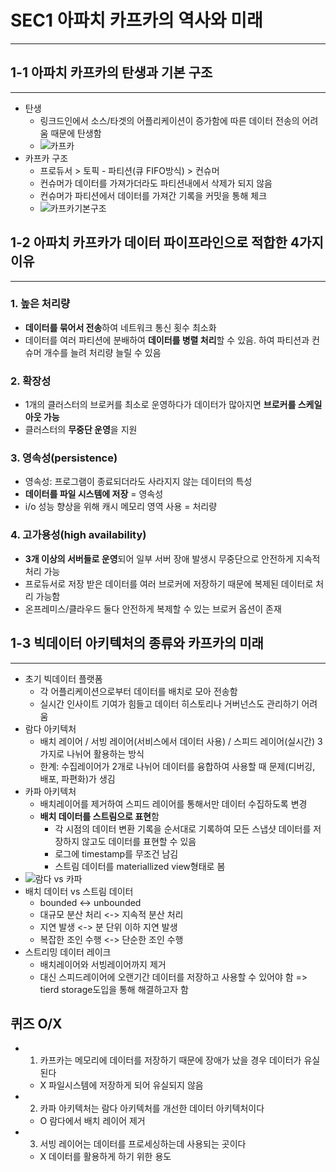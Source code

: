 # SEC1 아파치 카프카의 역사와 미래

---

## 1-1 아파치 카프카의 탄생과 기본 구조

---

- 탄생
  - 링크드인에서 소스/타겟의 어플리케이션이 증가함에 따른 데이터 전송의 어려움 때문에 탄생함
  - ![카프카](https://t1.daumcdn.net/cfile/tistory/9970863F5FDDA1231D)
- 카프카 구조
  - 프로듀서 > 토픽 - 파티션(큐 FIFO방식) > 컨슈머
  - 컨슈머가 데이터를 가져가더라도 파티션내에서 삭제가 되지 않음
  - 컨슈머가 파티션에서 데이터를 가져간 기록을 커밋을 통해 체크
  - ![카프카기본구조](https://baek.dev/assets/images/post/2020/2020_020_006.jpg)

## 1-2 아파치 카프카가 데이터 파이프라인으로 적합한 4가지 이유

---

### 1. 높은 처리량
  - **데이터를 묶어서 전송**하여 네트워크 통신 횟수 최소화
  - 데이터를 여러 파티션에 분배하여 **데이터를 병렬 처리**할 수 있음. 하여 파티션과 컨슈머 개수를 늘려 처리량 늘릴 수 있음
### 2. 확장성
  - 1개의 클러스터의 브로커를 최소로 운영하다가 데이터가 많아지면 **브로커를 스케일 아웃 가능**
  - 클러스터의 **무중단 운영**을 지원
### 3. 영속성(persistence)
  - 영속성: 프로그램이 종료되더라도 사라지지 않는 데이터의 특성
  - **데이터를 파일 시스템에 저장** = 영속성
  - i/o 성능 향상을 위해 캐시 메모리 영역 사용 = 처리량
### 4. 고가용성(high availability)
  - **3개 이상의 서버들로 운영**되어 일부 서버 장애 발생시 무중단으로 안전하게 지속적 처리 가능
  - 프로듀서로 저장 받은 데이터를 여러 브로커에 저장하기 때문에 복제된 데이터로 처리 가능함
  - 온프레미스/클라우드 둘다 안전하게 복제할 수 있는 브로커 옵션이 존재

## 1-3 빅데이터 아키텍처의 종류와 카프카의 미래

---

- 초기 빅데이터 플랫폼
  - 각 어플리케이션으로부터 데이터를 배치로 모아 전송함
  - 실시간 인사이트 기여가 힘들고 데이터 히스토리나 거버넌스도 관리하기 어려움
- 람다 아키텍처
  - 배치 레이어 / 서빙 레이어(서비스에서 데이터 사용) / 스피드 레이어(실시간) 3가지로 나뉘어 활용하는 방식
  - 한계: 수집레이어가 2개로 나뉘어 데이터를 융합하여 사용할 때 문제(디버깅, 배포,  파편화)가 생김
- 카파 아키텍처
  - 배치레이어를 제거하여 스피드 레이어를 통해서만 데이터 수집하도록 변경
  - **배치 데이터를 스트림으로 표현**함
    - 각 시점의 데이터 변환 기록을 순서대로 기록하여 모든 스냅샷 데이터를 저장하지 않고도 데이터를 표현할 수 있음
    - 로그에 timestamp를 무조건 남김
    - 스트림 데이터를 materiallized view형태로 봄
- ![람다 vs 카파](https://lh3.googleusercontent.com/-_K971FVqWANyfm2byWh1O8Nv4U6Wvxw1srIuQzJ7dgHgPdSDTknIj3Cj6sZ-h55osFbK6wB0YMelExJIqwH2R7Rfxb968HSxc-NaqLLIxcO-_s6UCtfwMJIlcg9C0U2gnIhBO1r)
- 배치 데이터 vs 스트림 데이터
  - bounded <-> unbounded
  - 대규모 분산 처리 <-> 지속적 분산 처리
  - 지연 발생 <-> 분 단위 이하 지연 발생
  - 복잡한 조인 수행 <-> 단순한 조인 수행
- 스트리밍 데이터 레이크
  - 배치레이어와 서빙레이어까지 제거
  - 대신 스피드레이어에 오랜기간 데이터를 저장하고 사용할 수 있어야 함 =>  tierd storage도입을 통해 해결하고자 함


## 퀴즈 O/X
- 1) 카프카는 메모리에 데이터를 저장하기 때문에 장애가 났을 경우 데이터가 유실 된다
  - X 파일시스템에 저장하게 되어 유실되지 않음
- 2) 카파 아키텍처는 람다 아키텍처를 개선한 데이터 아키텍처이다
  - O 람다에서 배치 레이어 제거
- 3) 서빙 레이어는 데이터를 프로세싱하는데 사용되는 곳이다
  - X 데이터를 활용하게 하기 위한 용도
